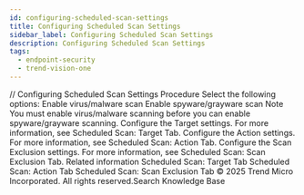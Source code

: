 ```yaml
---
id: configuring-scheduled-scan-settings
title: Configuring Scheduled Scan Settings
sidebar_label: Configuring Scheduled Scan Settings
description: Configuring Scheduled Scan Settings
tags:
  - endpoint-security
  - trend-vision-one
---
```


/*<![CDATA[*/ $('#title').html($('meta[name=map-description]').attr('content')); /*]]>*/ Configuring Scheduled Scan Settings Procedure Select the following options: Enable virus/malware scan Enable spyware/grayware scan Note You must enable virus/malware scanning before you can enable spyware/grayware scanning. Configure the Target settings. For more information, see Scheduled Scan: Target Tab. Configure the Action settings. For more information, see Scheduled Scan: Action Tab. Configure the Scan Exclusion settings. For more information, see Scheduled Scan: Scan Exclusion Tab. Related information Scheduled Scan: Target Tab Scheduled Scan: Action Tab Scheduled Scan: Scan Exclusion Tab © 2025 Trend Micro Incorporated. All rights reserved.Search Knowledge Base